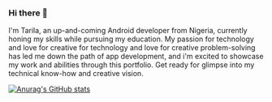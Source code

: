### Hi there 👋

I'm Tarila, an up-and-coming Android developer from Nigeria, currently honing my skills while pursuing my education.
My passion for technology and love for creative for technology and love for creative problem-solving has led me down the path of app development, and i'm excited to showcase my work and abilities through this portfolio.
Get ready for glimpse into my technical know-how and creative vision.

[![Anurag's GitHub stats](https://github-readme-stats.vercel.app/api?username=isarahtarila)](https://github.com/anuraghazra/github-readme-stats)

